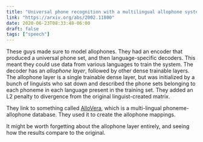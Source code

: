 ```yaml
---
title: "Universal phone recognition with a multilingual allophone system"
link: "https://arxiv.org/abs/2002.11800"
date: 2020-06-23T08:33:48-06:00
draft: false
tags: ["speech"]
---
```


These guys made sure to model allophones. They had an encoder that produced a universal phone set, and then language-specific decoders. This meant they could use data from various languages to train the system. The decoder has an *allophone layer*, followed by other dense trainable layers. The allophone layer is a single trainable dense layer, but was initialized by a bunch of linguists who sat down and described the phone sets belonging to each phoneme in each language present in the training set. They added an L2 penalty to divergence from the original linguist-created matrix.

They link to something called [AlloVera](https://github.com/dmort27/allovera), which is a multi-lingual phoneme-allophone database. They used it to create the allophone mappings.

It might be worth forgetting about the allophone layer entirely, and seeing how the results compare to the original.
